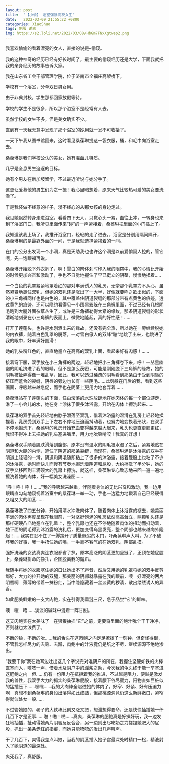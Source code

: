 ```yaml
---
layout: post
title:  "【小说】 浴室强暴高校女生"
date:   2022-03-09 21:55:22 +0800
categories: XiaoShuo
tags: 制服 诱惑
img: https://s2.loli.net/2022/03/08/HbGm7FNxXgtwep2.png
---
```

我喜欢偷偷的看着漂亮的女人，直接的说是–偷窥。

我的这种神奇的经历已经有好长时间了，最主要的偷窥经历还是大学，下面我就把我的亲身经历的故事告诉大家。

我在山东省工会干部管理学院，位于济南市全福庄高架桥下。

学校有一个浴室，分单双日男女用。

由于非典封校，学生那都回家放假等待。

学校的学生不是很多，所以那个浴室不是经常有人去。

虽然学校的女生不多，但是美女确实不少。

直到有一天我无意中发现了那个浴室的妙用就一发不可收拾了。

一天下午我从图书馆回来，这时看见桑葆琳提这一袋衣服，桶，和毛巾向浴室走去。

桑葆琳是我们学校公认的美女，她有混血儿特质。

几乎是全息男生追逐的目标。

她有个男友在新加坡留学，不过最近听说与她分手了。

这更让爱慕他的男生们为之一振！我心里暗想着，原来天气比较热可爱的美女要洗澡了。

于是我装做不经意的样子，漫不经心的从那女孩的身边走过。

我见她飘然转身走进浴室，看看四下无人，只觉心头一紧，血往上冲，一转身也来到了浴室门口，我听见里面传来“碰”的一声紧接着，桑葆琳把里面的小门插上了。

我知道该我上场了，我推开浴室门，轻轻的走了进去，，浴室是分别用隔间隔开，桑葆琳用的是最靠外面的一间，于是我就选择紧挨着的一间。

在门的公分出发现一个小洞，真是天助我也也许这个洞是以前爱偷窥人挖的，管它呢，先一饱眼福再说。

桑葆琳开始脱下外衣裤了，啊！雪白的肉体刹时印入我的眼帘中，我的心情比开始的时候更加兴奋和激动了，手也不自觉地握住了早已挺立的阴茎，慢慢地揉着…..

一个白色的乳罩紧紧地罩着红的那对丰满诱人的乳房，无奈那个乳罩力不从心，虽然紧紧地裹住双乳，但她的双乳还是涨出了一大半，好像就要呼之欲出似的，下面的小三角裤同样也是白色的，其中覆盖住阴道裂缝的那部分带有点黄色的痕迹，透过黄色的痕迹，还可以隐约看得见一小团黑影躲在三角裤里面，不过已经有几根阴毛跑到大腿外面杂草丛生了，或许是三角裤勒得太紧的缘故，那条阴道裂缝的形状清晰地刻录在小三角裤的表面上，微微地隆起，真的好性感！……

打开了莲蓬头，也许是水刚洒出来的缘故，还没有完全热，所以她在一旁继续脱她的内衣裤，随着白色乳罩的脱落，一对雪白傲人的双峰“蹦”地跳了出来，也跳进了我的眼中，好丰满好圆滑！

她的乳头粉红色的，直直地翘立在高高的双乳上面，看起来好有肉感！……

接着弯下腰，双手放在小三角裤的两边，轻轻地把小三角裤卷下来，呼！一丛黑幽幽的阴毛挤进了我的眼睛，但不是怎么茂密，可能是刚刚脱下三角裤的缘故，她的阴毛被扯弄得像一堆乱草，因此，我可以透过稀疏的阴毛看到那条由于受到阴唇的挤压而羞合的裂缝，阴唇的旁边也长有一些阴毛……此刻躲在门后的我，看到这些画面，呼吸越来越急促，而手也在阴茎上更用力地套弄着……

桑葆琳站在了莲蓬头的下面，任由滚落的水珠放肆地在她肉体的每一个部位游走，淋了一小会儿的水，她在身上涂抹了很多沐浴露，开始在肉体上擦洗起来……

桑葆琳的双手首先轻轻地由脖子滑落至双乳，借着沐浴露的湿滑在乳房上轻轻地揉捏着，乳房受到双手上下左右不停地压迫而抖动着，也努力地变换着形状，在双手不停地擦洗下，桑葆琳的乳房开始充血变得越来越大起来，乳头也更直更翘更红，我恨不得冲上去把她的乳头塞进嘴里，用力地吮吸啃咬！我真的好想！

桑葆琳双手顺着肌肤滑落到腹部，原本没有湿水的阴毛被水湿了之后，紧紧地贴在阴道和大腿的内恻，遮住了阴道的那条裂缝，而现在，桑葆琳满是沐浴露的双手在阴道上轻轻的一滑，阴道和阴毛随即粘上了很多的沐浴露，接着屁股上也粘了不少的沐浴露，她时而快儿而慢有节奏地擦洗着阴道和屁股，大约擦洗了半分钟，她的双手又移回到丰满硕大的乳房上擦洗，就这样，桑葆琳专心致志地来回一遍一遍地擦洗着她的肉体，好一幅美女洗澡图……

“呼！呼！呼！……”我的呼吸越来越重，伴随着身体的无比兴奋和激动，我一边用眼睛直勾勾地窥视着浴室中的桑葆琳一举一动，手也一边猛力地戳着自己已经硬得又粗又大的阴茎……

桑葆琳洗了四五分钟，开始用清水冲洗肉体了，随着肉体上沐浴露的褪去，她美丽丰满的肉体再度呈现在我眼前，一对坚挺饱满的乳房依然高高耸立，两颗乳头还是那样硬硬凸凸地翘立在乳晕上，整个乳房也还在不停地随着肉体的扭动而抖动着，她下面的阴毛得到沐浴露的洗礼后，更加变得乌黑发亮，整个阴部也越来越向外隆起！…..我实在忍不住了一脚踹开了质量低劣的木门，吓桑葆琳声大叫，为了不破坏我的好事，我一手捂住她的嘴，一手毫不客气的在她双乳，阴部乱摸。

强奸洗澡的女孩真爽连衣服都省了扒，原本高涨的阴茎更加坚挺了，正顶在她屁股上，桑葆琳拚命的挣扎，企图脱离我的魔爪。

我随手将她的衣服塞住她的口让她出不了声音，然后又用她的乳罩将她的双手反剪绑好，大力的拉开她的双腿，那美丽的阴部就暴露在我的眼前，噢　好漂亮的两片阴唇啊　薄薄的带着一抹粉红，当中隐隐藏着一丝淡黄的秽渍，散出缕缕诱人的异香。

如此肥美鲜嫩的一支大肉鲍，实在引得我垂涎三尺，急于品尝“它”的鲜味。

噢　嗖　唔……淡淡的碱昧中混着一阵甘甜。

这支肉鲍实在太美味了　在狠狠抽插“它”之前，定要将里面的鲍汁吮个干干净净，否则就也太浪费了。

不断的舔，不断的吮……我的舌头在这肉鲍之内足足撩拨了一刻钟，但奇怪得很，不管我怎样尽力的去吸、去舐，肉鲍中的汁液竟仍是舐之不尽，继续源源不绝地渗出。

“我要干你”我在她耳边吐出这几个字说完对准阴户的所在，我握住坚硬如铁的火棒直塞而入，噗吱一声，借着水及阴户中的淫浆之助，今次我的龟头终于能一举塞进这肥鲍之内　但……仍有一份阻力在抗拒着我的推进，不过越是阻力，便越是激发我的兽性，我双手大力的抓实的桑葆琳屁股，接着腰下谷尽蛮力，阳物直如巨桩似的猛插压下……嘿嘿……我的大肉棒全陷进她的体内了，好窄、好紧、好有压迫力啊　真想不到桑葆琳的身段出落得如此成熟，但那桃源洞竟仍这么新鲜嫩口，紧窄得就似处女一般……

不过管她娘的，老子的大铁棒此刻又涨又烫，想泄想得要命，还是快快抽插她一仟几百下才是正事……啪！啪！啪……真爽，桑葆琳的肥鲍真是好操好玩，我一边发狂地抽插，扯动得她两片阴唇反反合合，另一边则出尽吃奶之力搓捏她肥大的屁股，抓出一条条赤红的指痕，而她只能唔唔的发出几声叫声。

干了几百下，爽得我差点叫娘，当我的阴茎插入她子宫最深处时精口一松，精液射入了她阴道的最深处。

爽死我了，真舒服。